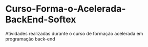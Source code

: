 # Curso-Forma-o-Acelerada-BackEnd-Softex

Atividades realizadas durante o curso de formação acelerada em programação back-end
